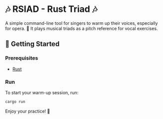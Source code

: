 # 🎶 RSIAD - Rust Triad 🎶

A simple command-line tool for singers to warm up their voices, especially for opera. 🎤 It plays musical triads as a pitch reference for vocal exercises.

## 🚀 Getting Started

### Prerequisites

*   [Rust](https://www.rust-lang.org/tools/install)

### Run

To start your warm-up session, run:

```bash
cargo run
```

Enjoy your practice! 🎵
